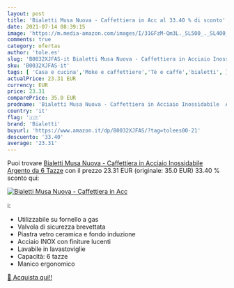 ```yaml
---
layout: post
title: 'Bialetti Musa Nuova - Caffettiera in Acc al 33.40 % di sconto'
date: 2021-07-14 08:39:15
image: 'https://m.media-amazon.com/images/I/31GFzM-Qm3L._SL500_._SL400_.jpg'
comments: true
category: ofertas
author: 'tole.es'
slug: 'B0032XJFAS-it Bialetti Musa Nuova - Caffettiera in Acciaio Inossidabile...'
sku: 'B0032XJFAS-it'
tags: [ 'Casa e cucina','Moke e caffettiere','Tè e caffè','bialetti', ]
actualPrice: 23.31 EUR
currency: EUR
price: 23.31
comparePrice: 35.0 EUR
prodname: 'Bialetti Musa Nuova - Caffettiera in Acciaio Inossidabile  Argento  da 6 Tazze'
country: 'it'
flag: '🇮🇹'
brand: 'Bialetti'
buyurl: 'https://www.amazon.it/dp/B0032XJFAS/?tag=tolees00-21'
descuento: '33.40'
average: '23.31'
---
```


Puoi trovare [Bialetti Musa Nuova - Caffettiera in Acciaio Inossidabile  Argento  da 6 Tazze](https://www.amazon.it/dp/B0032XJFAS/?tag=tolees00-21) con il prezzo 23.31 EUR (originale: 35.0 EUR) 33.40 % sconto qui:

[![Bialetti Musa Nuova - Caffettiera in Acc](https://m.media-amazon.com/images/I/31GFzM-Qm3L._SL500_._SL400_.jpg)](https://www.amazon.it/dp/B0032XJFAS/?tag=tolees00-21)

ℹ️:

- Utilizzabile su fornello a gas
- Valvola di sicurezza brevettata
- Piastra vetro ceramica e fondo induzione
- Acciaio INOX con finiture lucenti
- Lavabile in lavastoviglie
- Capacità: 6 tazze
- Manico ergonomico

[🛒 Acquista qui!!](https://www.amazon.it/dp/B0032XJFAS/?tag=tolees00-21)
